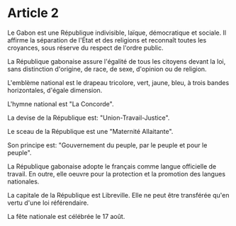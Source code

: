 # Article 2

Le Gabon est une République indivisible, laïque, démocratique et sociale. Il affirme la séparation de l'État et des religions et reconnaît toutes les croyances, sous réserve du respect de l'ordre public.

La République gabonaise assure l'égalité de tous les citoyens devant la loi, sans distinction d'origine, de race, de sexe, d'opinion ou de religion.

L'emblème national est le drapeau tricolore, vert, jaune, bleu, à trois bandes
horizontales, d'égale dimension.

L'hymne national est "La Concorde".

La devise de la République est: "Union-Travail-Justice".

Le sceau de la République est une "Maternité Allaitante".

Son principe est: "Gouvernement du peuple, par le peuple et pour le peuple".

La République gabonaise adopte le français comme langue officielle de travail. En
outre, elle oeuvre pour la protection et la promotion des langues nationales.

La capitale de la République est Libreville. Elle ne peut être transférée qu'en vertu d'une loi référendaire.

La fête nationale est célébrée le 17 août.